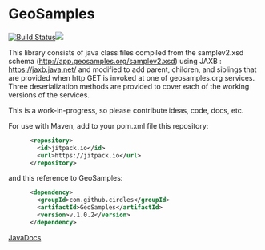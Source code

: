 # GeoSamples

[![Build Status](https://travis-ci.org/CIRDLES/GeoSamples.svg?branch=master)](https://travis-ci.org/CIRDLES/GeoSamples)[![](https://jitpack.io/v/cirdles/GeoSamples.svg)](https://jitpack.io/#cirdles/GeoSamples)

This library consists of java class files compiled from the samplev2.xsd schema (http://app.geosamples.org/samplev2.xsd) 
using JAXB : https://jaxb.java.net/  and modified to add parent, children, and siblings that are provided when http GET is invoked
at one of geosamples.org services.  Three deserialization methods are provided to cover each of the working versions of the services.

This is a work-in-progress, so please contribute ideas, code, docs, etc.

For use with Maven, add to your pom.xml file this repository:
```xml
      <repository>
        <id>jitpack.io</id>
        <url>https://jitpack.io</url>
      </repository>
```
and this reference to GeoSamples:
```xml
      <dependency>
        <groupId>com.github.cirdles</groupId>
        <artifactId>GeoSamples</artifactId>
        <version>v.1.0.2</version>
      </dependency>
```
[JavaDocs](https://jitpack.io/com/github/cirdles/GeoSamples/v.1.0.2/GeoSamples-v.1.0.2-javadoc.jar)
